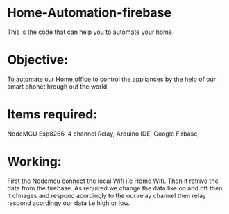 # Home-Automation-firebase
This is the code that can help you to automate  your home.
# Objective:
To automate our Home,office to control the appliances by the help of our smart phonet hrough out the world.
# Items required:
NodeMCU Esp8266, 
4 channel Relay,
Arduino IDE,
Google Firbase,

# Working:
First the Nodemcu connect the local Wifi i.e Home Wifi. Then it retrive the data from the firebase. As required we change the data like on and off then it chnages and respond acordingly to the our relay channel then relay respond acordingy our data i.e high or low.
